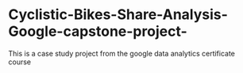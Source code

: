 # Cyclistic-Bikes-Share-Analysis-Google-capstone-project-
This is a case study project from the google data analytics certificate course
